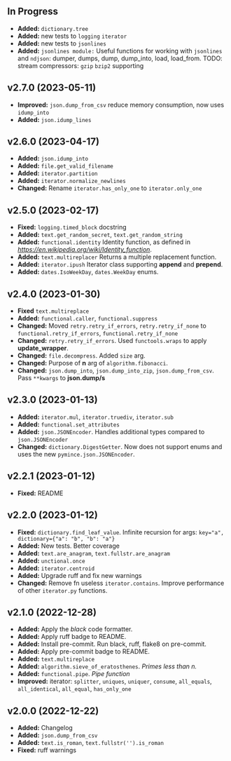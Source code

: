 ## In Progress ##

- **Added:** `dictionary.tree`
- **Added:** new tests to `logging` `iterator`
- **Added:** new tests to `jsonlines`
- **Added:** `jsonlines module:` Useful functions for working with `jsonlines` and `ndjson`:
              dumper, dumps, dump, dump_into, load, load_from.
              TODO: stream compressors: `gzip` `bzip2` supporting

## v2.7.0 (2023-05-11) ##

- **Improved:** `json.dump_from_csv` reduce memory consumption, now uses `idump_into`
- **Added:** `json.idump_lines`

## v2.6.0 (2023-04-17) ##

- **Added:** `json.idump_into`
- **Added:** `file.get_valid_filename`
- **Added:** `iterator.partition`
- **Added:** `iterator.normalize_newlines`
- **Changed:** Rename `iterator.has_only_one` to `iterator.only_one`

## v2.5.0 (2023-02-17) ##

- **Fixed:** `logging.timed_block` docstring
- **Added:** `text.get_random_secret`, `text.get_random_string`
- **Added:** `functional.identity` Identity function, as defined in *https://en.wikipedia.org/wiki/Identity_function*.
- **Added:** `text.multireplacer` Returns a multiple replacement function.
- **Added:** `iterator.ipush` Iterator class supporting **append** and **prepend**.
- **Added:** `dates.IsoWeekDay`, `dates.WeekDay` enums.


## v2.4.0 (2023-01-30) ##

- **Fixed** `text.multireplace`
- **Added:** `functional.caller`, `functional.suppress`
- **Changed:** Moved `retry.retry_if_errors`, `retry.retry_if_none` to
               `functional.retry_if_errors`, `functional.retry_if_none`
- **Changed:** `retry.retry_if_errors`. Used `functools.wraps` to apply **update_wrapper**.
- **Changed:** `file.decompress`. Added `size` arg.
- **Changed:** Purpose of **n** arg of `algorithm.fibonacci`.
- **Changed:** `json.dump_into`, `json.dump_into_zip`, `json.dump_from_csv`. Pass `**kwargs` to **json.dump/s**

## v2.3.0 (2023-01-13) ##

- **Added:** `iterator.mul`, `iterator.truediv`, `iterator.sub`
- **Added:** `functional.set_attributes`
- **Added:** `json.JSONEncoder`. Handles additional types compared to `json.JSONEncoder`
- **Changed:** `dictionary.DigestGetter`. Now does not support enums and uses the new `pymince.json.JSONEncoder`.

## v2.2.1 (2023-01-12) ##

- **Fixed:** README

## v2.2.0 (2023-01-12) ##

- **Fixed:** `dictionary.find_leaf_value`. Infinite recursion for args: `key="a", dictionary={"a": "b", "b": "a"}`
- **Added:** New tests. Better coverage
- **Added:** `text.are_anagram`, `text.fullstr.are_anagram`
- **Added:** `unctional.once`
- **Added:** `iterator.centroid`
- **Added:** Upgrade ruff and fix new warnings
- **Changed:** Remove fn useless `iterator.contains`. Improve performance of other `iterator.py` functions.

## v2.1.0 (2022-12-28) ##

- **Added:** Apply the *black* code formatter.
- **Added:** Apply ruff badge to README.
- **Added:** Install pre-commit. Run black, ruff, flake8 on pre-commit.
- **Added:** Apply pre-commit badge to README.
- **Added:** `text.multireplace`
- **Added:** `algorithm.sieve_of_eratosthenes`. *Primes less than n.*
- **Added:** `functional.pipe`. *Pipe function*
- **Improved:** iterator: `splitter`, `uniques`, `uniquer`, `consume`, `all_equals`, `all_identical`, `all_equal`,
`has_only_one`

## v2.0.0 (2022-12-22) ##

- **Added:** Changelog
- **Added:** `json.dump_from_csv`
- **Added:** `text.is_roman`, `text.fullstr('').is_roman`
- **Fixed:** ruff warnings
